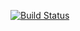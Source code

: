 [![Build Status](http://drone.onitato.com/github.com/rack-roles/rabbitmq/status.svg?branch=master)](http://drone.onitato.com/github.com/rack-roles/rabbitmq)
